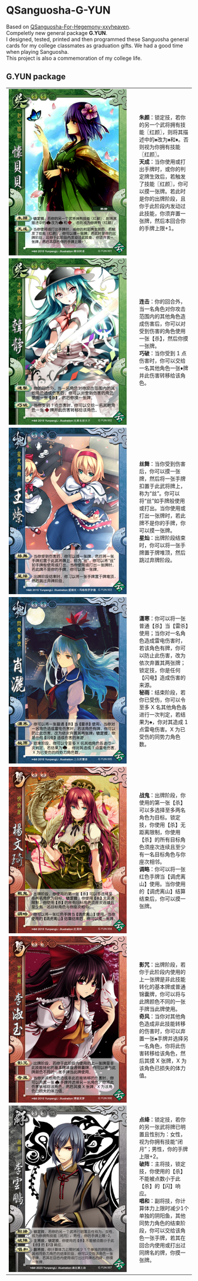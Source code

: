 # QSanguosha-G-YUN

Based on <a href="https://github.com/xxyheaven/QSanguosha-For-Hegemony-xxyheaven">QSanguosha-For-Hegemony-xxyheaven</a>.    
Compeletly new general package <b>G.YUN</b>.    
I designed, tested, printed and then programmed these Sanguosha general cards for my college classmates as graduation gifts. We had a good time when playing Sanguosha.    
This project is also a commemoration of my college life.    

## G.YUN package

<table>
  <tbody>
    <tr>
      <td width="340"><img src="https://github.com/aa3615058/YUNCardImages/blob/master/card-output/G.YUN001huaibeibei.jpg" width="320" height="450"/></td>
      <td>
        <b>朱颜</b>：锁定技，若你的另一个武将拥有技能〖红颜〗，则将其描述中的♠改为♠和♦。否则视为你拥有技能〖红颜〗。<br>
        <b>天成</b>：当你使用或打出手牌时，或你的判定牌生效后，若触发了技能〖红颜〗，你可以摸一张牌。若此时是你的出牌阶段，且你于此阶段内发动过此技能，你须弃置一张牌，然后本回合你的手牌上限+1。
      </td>
    </tr>
    <tr>
      <td width="340"><img src="https://github.com/aa3615058/YUNCardImages/blob/master/card-output/G.YUN002hanjing.jpg" width="320" height="450"/></td>
      <td>
        <b>连击</b>：你的回合外，当一名角色对你攻击范围内的其他角色造成伤害后，你可以对受到伤害的角色使用一张【杀】，然后你摸一张牌。<br />
        <b>巧破</b>：当你受到 1 点伤害时，你可以交给一名其他角色一张♦牌并此伤害转移给该角色。 
      </td>
    </tr>
    <tr>
      <td width="340"><img src="https://github.com/aa3615058/YUNCardImages/blob/master/card-output/G.YUN003wangcan.jpg" width="320" height="450"/></td>
      <td>
        <b>丝舞</b>：当你受到伤害后，你可以摸一张牌，然后将一张手牌扣置于此武将牌上，称为“丝”。你可以将“丝”如手牌般使用或打出。当你使用或打出一张牌时，若此牌不是你的手牌，你可以摸一张牌。<br>
        <b>星灿</b>：出牌阶段结束时，你可以将一张手牌置于牌堆顶，然后跳过弃牌阶段。
      </td>
    </tr>
    <tr>
      <td width="340"><img src="https://github.com/aa3615058/YUNCardImages/blob/master/card-output/G.YUN005xiaosa.jpg" width="320" height="450"/></td>
      <td>
        <b>潇寒</b>：你可以将一张普通【杀】当【雷杀】使用；当你对一名角色造成雷电伤害时，若该角色有牌，你可以防止此伤害，改为依次弃置其两张牌；锁定技，你是任何【闪电】造成伤害的来源。<br>
        <b>秘雨</b>：结束阶段，若你已受伤，你可以令至多 X 名其他角色各进行一次判定，若结果为♠，你对其造成 1 点雷电伤害。X 为已受伤的同势力角色数。 
      </td>
    </tr>
    <tr>
      <td width="340"><img src="https://github.com/aa3615058/YUNCardImages/blob/master/card-output/G.YUN004yangwenqi.jpg" width="320" height="450"/></td>
      <td>
        <b>战鬼</b>：出牌阶段，你使用的第一张【杀】可以多选择至多两名角色为目标。锁定技，你使用【杀】无距离限制，你使用【杀】的所有目标角色须座次连续且至少有一名目标角色与你座次相邻。<br>
        <b>调略</b>：你可以将一张红色手牌当【调虎离山】使用。当你使用的【调虎离山】结算结束后，你可以摸一张牌。
      </td>
    </tr>
    <tr>
      <td width="340"><img src="https://github.com/aa3615058/YUNCardImages/blob/master/card-output/G.YUN006lishuyu.jpg" width="320" height="450"/></td>
      <td>
        <b>影咒</b>：出牌阶段，若你于此阶段内使用的上一张牌是非此技能转化的基本牌或普通锦囊牌，你可以将与此牌颜色不同的一张手牌当此牌使用。<br>
        <b>奇风</b>：当你对其他角色造成非此技能转移的伤害时，你可以弃置一张♠手牌并选择另一名角色，你将此伤害转移给该角色，然后其摸 X 张牌，X 为该角色已损失的体力值。
      </td>
    </tr>
    <tr>
      <td width="340"><img src="https://github.com/aa3615058/YUNCardImages/blob/master/card-output/G.YUN007liyunpeng.jpg" width="320" height="450"/></td>
      <td>
        <b>点绛</b>：锁定技，若你的另一张武将牌已明置且性别为：女性，视为你拥有技能“闭月”；男性，你的手牌上限+2。<br>
        <b>破阵</b>：主将技，锁定技，你使用的【杀】不能被点数小于此【杀】的【闪】响应。<br>
        <b>唱和</b>：副将技，你计算体力上限时减少1个单独的阴阳鱼，其他同势力角色的结束阶段，你可以交给该角色一张手牌，若其在回合内使用或打出过同牌名的牌，你摸一张牌。
      </td>
    </tr>
  </tbody>
</table>
